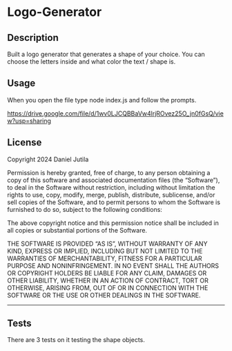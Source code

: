 # Logo-Generator

## Description

Built a logo generator that generates a shape of your choice.
You can choose the letters inside and what color the text / shape is.



## Usage

When you open the file type node index.js and follow the prompts. 


https://drive.google.com/file/d/1wv0LJCQBBaVw4lrjROvez25O_jn0fGsQ/view?usp=sharing

## License

Copyright 2024 Daniel Jutila

Permission is hereby granted, free of charge, to any person obtaining a copy of this software and associated documentation files (the “Software”), to deal in the Software without restriction, including without limitation the rights to use, copy, modify, merge, publish, distribute, sublicense, and/or sell copies of the Software, and to permit persons to whom the Software is furnished to do so, subject to the following conditions:

The above copyright notice and this permission notice shall be included in all copies or substantial portions of the Software.

THE SOFTWARE IS PROVIDED “AS IS”, WITHOUT WARRANTY OF ANY KIND, EXPRESS OR IMPLIED, INCLUDING BUT NOT LIMITED TO THE WARRANTIES OF MERCHANTABILITY, FITNESS FOR A PARTICULAR PURPOSE AND NONINFRINGEMENT. IN NO EVENT SHALL THE AUTHORS OR COPYRIGHT HOLDERS BE LIABLE FOR ANY CLAIM, DAMAGES OR OTHER LIABILITY, WHETHER IN AN ACTION OF CONTRACT, TORT OR OTHERWISE, ARISING FROM, OUT OF OR IN CONNECTION WITH THE SOFTWARE OR THE USE OR OTHER DEALINGS IN THE SOFTWARE.

---

## Tests

There are 3 tests on it testing the shape objects.
